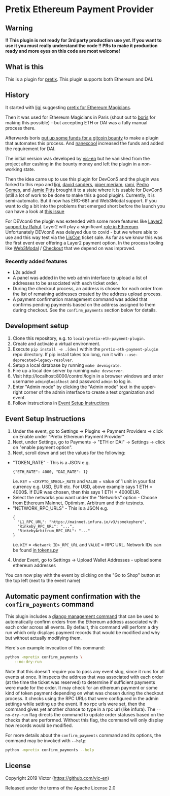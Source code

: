 # Pretix Ethereum Payment Provider

## **Warning**

**!! This plugin is not ready for 3rd party production use *yet*.  If you want
to use it you must really understand the code !!  PRs to make it production
ready and more eyes on this code are most welcome!**

## What is this

This is a plugin for [pretix](https://github.com/pretix/pretix). This plugin
supports both Ethereum and DAI.

## History

It started with [ligi](https://ligi) suggesting [pretix for Ethereum
Magicians](https://ethereum-magicians.org/t/charging-for-tickets-participant-numbers-event-ticketing-for-council-of-paris-2019/2321/2).

Then it was used for Ethereum Magicians in Paris (shout out to
[boris](https://github.com/bmann) for making this possible) - but accepting ETH
or DAI was a fully manual process there.

Afterwards boris [put up some funds for a gitcoin
bounty](https://github.com/spadebuilders/community/issues/30) to make a plugin
that automates this process. And [nanexcool](https://github.com/nanexcool)
increased the funds and added the requirement for DAI.

The initial version was developed by [vic-en](https://github.com/vic-en) but he
vanished from the project after cashing in the bounty money and left the plugin
in a non-working state.

Then the idea came up to use this plugin for DevCon5 and the plugin was forked
to this repo and [ligi](https://ligi.de), [david
sanders](https://github.com/davesque), [piper
meriam](https://github.com/pipermerriam), [rami](https://github.com/raphaelm),
[Pedro Gomes](https://github.com/pedrouid), and [Jamie
Pitts](https://github.com/jpitts) brought it to a state where it is usable for
DevCon5 (still a lot of work to be done to make this a good plugin). Currently,
it is semi-automatic. But it now has ERC-681 and Web3Modal
support. If you want to dig a bit into the problems that emerged short before
the launch you can have a look at [this
issue](https://github.com/esPass/pretix-eth-payment-plugin/pull/49)

For DEVcon6 the plugin was extended with some more features like [Layer2 support by Rahul](https://github.com/rahul-kothari). Layer2 will play a significant [role in Ethereum](https://ethereum-magicians.org/t/a-rollup-centric-ethereum-roadmap/4698). Unfortunately DEVcon6 was delayed due to covid - but we where able to use and this way test via the [LisCon](https://liscon.org) ticket sale. As far as we know this was the first event ever offering a Layer2 payment option.
In the process tooling like [Web3Modal](https://github.com/Web3Modal/web3modal/) / [Checkout](https://github.com/Web3Modal/web3modal-checkout) that we depend on was improved.

### Recently added features

* L2s added! 
* A panel was added in the web admin interface to upload a list of addresses to
  be associated with each ticket order.
* During the checkout process, an address is chosen for each order from the
  list of remaining addresses created by the address upload process.
* A payment confirmation management command was added that confirms pending
  payments based on the address assigned to them during checkout.  See the
  `confirm_payments` section below for details.

## Development setup

1. Clone this repository, e.g. to `local/pretix-eth-payment-plugin`.
1. Create and activate a virtual environment.
1. Execute `pip install -e .[dev]` within the `pretix-eth-payment-plugin` repo
   directory. If pip install takes too long, run it with `--use-deprecated=legacy-resolver`.
1. Setup a local database by running `make devmigrate`.
1. Fire up a local dev server by running `make devserver`.
1. Visit http://localhost:8000/control/login in a browser windows and enter
   username `admin@localhost` and password `admin` to log in.
1. Enter "Admin mode" by clicking the "Admin mode" text in the upper-right
   corner of the admin interface to create a test organization and event.
1. Follow instructions in [Event Setup Instructions](#event-setup-instructions)

## Event Setup Instructions
1. Under the event, go to Settings -> Plugins -> Payment Providers -> click on Enable under "Pretix Ethereum Payment Provider" 
2. Next, under Settings, go to Payments -> "ETH or DAI" -> Settings -> click on "enable payment option". 
3. Next, scroll down and set the values for the following:
  - "TOKEN_RATE" - This is a JSON e.g. 
    ```
    {"ETH_RATE": 4000, "DAI_RATE": 1}
    ```
    i.e. `KEY` = `<CRYPTO_SMBOL>_RATE` and `VALUE` = value of 1 unit in your fiat currency e.g. USD, EUR etc. For USD, above example says 1 ETH = 4000$. If EUR was chosen, then this says 1 ETH = 4000EUR.
  - Select the networks you want under the "Networks" option - Choose from Ethereum Mainnet, Optimism, Arbitrum and their testnets.
  - "NETWORK_RPC_URLS" - This is a JSON e.g.
    ```
    {
      "L1_RPC_URL": "https://mainnet.infura.io/v3/somekeyhere",
      "Rinkeby_RPC_URL": "...",
      "RinkebyArbitrum_RPC_URL": "..."  
    }
    ```
    i.e. `KEY` = `<Network ID>_RPC_URL` and `VALUE` = RPC URL. Network IDs can be found [in tokens.py](pretix_eth/network/tokens.py)
4. Under Event, go to Settings -> Upload Wallet Addresses - upload some ethereum addresses 


You can now play with the event by clicking on the "Go to Shop" button at the top left (next to the event name)

## Automatic payment confirmation with the `confirm_payments` command

This plugin includes a [django management
command](https://docs.djangoproject.com/en/2.2/howto/custom-management-commands/#module-django.core.management)
that can be used to automatically confirm orders from the Ethereum address
associated with each order across all events. By default, this command will perform a dry run
which only displays payment records that would be modified and why but without
actually modifying them.  

Here's an example invocation of this command:
```bash
python -mpretix confirm_payments \
    --no-dry-run
```
Note that this doesn't require you to pass any event slug, since it runs for all events at once. It inspects the address that was associated with each order (at
the time the ticket was reserved) to determine if sufficient payments were made
for the order.  It may check for an ethereum payment or some kind of token
payment depending on what was chosen during the checkout process. It checks using the RPC URLs that were configured in the admin settings while setting up the event. If no rpc urls were set, then the command gives yet another chance to type in a rpc url (like infura). The `--no-dry-run` flag directs the command to
update order statuses based on the checks that are performed.  Without this
flag, the command will only display how records would be modified. 

For more details about the `confirm_payments` command and its options, the
command may be invoked with `--help`:
```bash
python -mpretix confirm_payments --help
```

## License

Copyright 2019 Victor (https://github.com/vic-en)

Released under the terms of the Apache License 2.0
